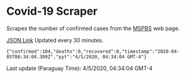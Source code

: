# Covid-19 Scraper

Scrapes the number of confirmed cases from the [MSPBS](https://www.mspbs.gov.py/covid-19.php) web page.

[JSON Link](https://jmayalag.github.io/covid19-scrape/cases.json)
Updated every 30 minutes.
```
{"confirmed":104,"deaths":0,"recovered":0,"timestamp":"2020-04-05T08:34:04.309Z","pyt":"4/5/2020, 04:34:04 GMT-4"}
```
Last update (Paraguay Time): 4/5/2020, 04:34:04 GMT-4
